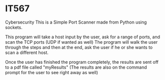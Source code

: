 # IT567
Cybersecurity
This is a Simple Port Scanner made from Python using sockets.  

This program will take a host input by the user, ask for a range of ports, and scan the TCP ports (UDP if wanted as well)
The program will walk the user through the steps and then at the end, ask the user if he or she wants to scan a different host.

Once the user has finished the program completely, the results are sent off to a pdf file called "myResults"
(The results are also on the command prompt for the user to see right away as well)
